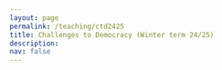 ```yaml
---
layout: page
permalink: /teaching/ctd2425
title: Challenges to Democracy (Winter term 24/25)
description: 
nav: false
---
```


<html lang="en">
<head>
    <meta charset="UTF-8">
    <meta name="viewport" content="width=device-width, initial-scale=1.0">
    <title>Fancy Table</title>
    <style>
        .fancy-table {
            width: 100%;
            border-collapse: collapse;
            text-align: left;
            vertical-align: top;
        }
        .fancy-table th, .fancy-table td {
            padding: 12px;
            border: 1px solid #ddd;
            text-align: left;
            vertical-align: top;
        }
        .fancy-table th {
            background-color: #f4f4f4;
            font-weight: bold;
        }
        .fancy-table tr:nth-child(even) {
            background-color: #f9f9f9;
        }
        .fancy-table tr:hover {
            background-color: #f1f1f1;
        }

        .plain-table {
            width: 100%;
            text-align: left;
            vertical-align: top;
        }
        .plain-table th, .plain-table td {
            padding: 12px;
        }
    </style>
</head>
<body>
    <h3>Content</h3><br>
    <p>The seminar seeks to analyse the current challenges democratic regimes face. It is structured along three blocks. In the first block, we will learn about the essential features of a democracy and discover what shapes the quality of democracy. In a second block, we will engage with different empirical analyses of the current state of democratization and democratic systems. We will zero in on how institutions are sidelined; how actors, such as far-right parties, challenge democracies; and how democracy is threatened by crises. In the third block, we will look at potential solutions and scenarios of how democracy could cope with the current challenges. </p>
    You can download the most recent version of the syllabus <a href="{{ site.url }}assets/pdf/ctd_syllabus.pdf">here</a>.
    <br>

	The seminar takes place weekly, on Wednesday (12:15-13:45) in seminar room SCH 100.107.  
    <br>	
	
	<h3>Material</h3>
	<h4>Week 1: Introduction</h4>
	In this session, we will get to know each other and discuss some logistics about the seminar. Moreover, a brief introduction into the topic is given.  <br>
	<a href="{{ site.url }}assets/pdf/ctd2425/introduction.pdf">Slides</a>
	<h4>Week 2: Concepts</h4>
	The second week is all about concepts on democracy. We will discuss different levels of abstraction in defining democracy and talk about the tension between some democratic principles.  <br>
	<a href="{{ site.url }}assets/pdf/ctd2425/concepts.pdf">Slides</a>
	<br>